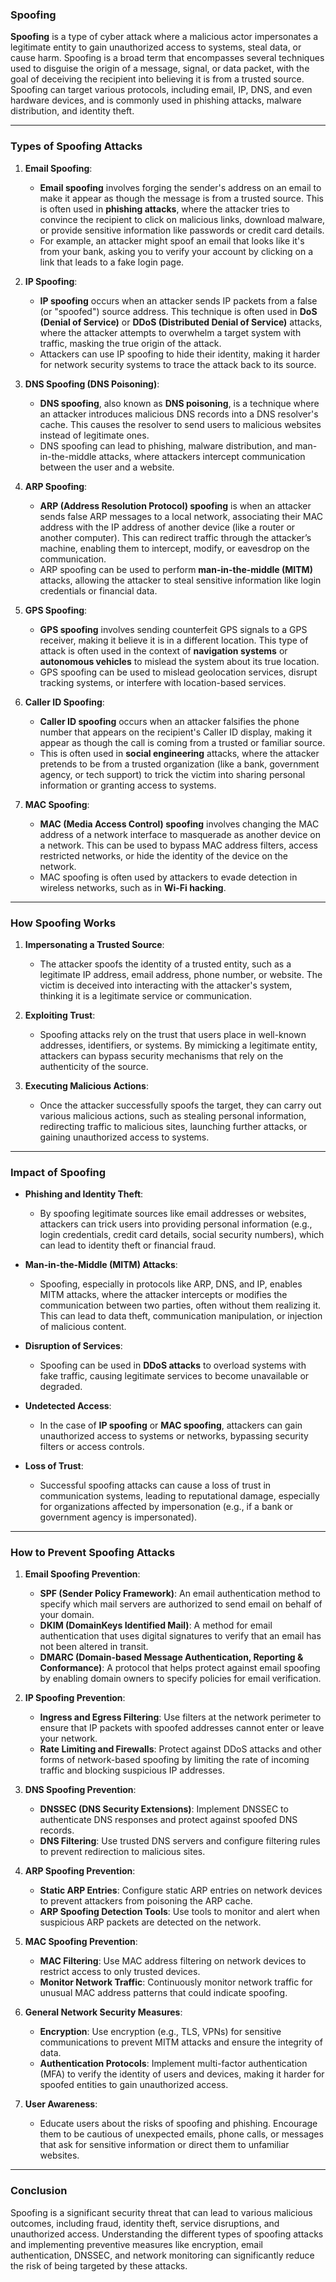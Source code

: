 ### **Spoofing**

**Spoofing** is a type of cyber attack where a malicious actor impersonates a legitimate entity to gain unauthorized access to systems, steal data, or cause harm. Spoofing is a broad term that encompasses several techniques used to disguise the origin of a message, signal, or data packet, with the goal of deceiving the recipient into believing it is from a trusted source. Spoofing can target various protocols, including email, IP, DNS, and even hardware devices, and is commonly used in phishing attacks, malware distribution, and identity theft.

---

### **Types of Spoofing Attacks**

1. **Email Spoofing**:
   - **Email spoofing** involves forging the sender's address on an email to make it appear as though the message is from a trusted source. This is often used in **phishing attacks**, where the attacker tries to convince the recipient to click on malicious links, download malware, or provide sensitive information like passwords or credit card details.
   - For example, an attacker might spoof an email that looks like it's from your bank, asking you to verify your account by clicking on a link that leads to a fake login page.

2. **IP Spoofing**:
   - **IP spoofing** occurs when an attacker sends IP packets from a false (or "spoofed") source address. This technique is often used in **DoS (Denial of Service)** or **DDoS (Distributed Denial of Service)** attacks, where the attacker attempts to overwhelm a target system with traffic, masking the true origin of the attack.
   - Attackers can use IP spoofing to hide their identity, making it harder for network security systems to trace the attack back to its source.

3. **DNS Spoofing (DNS Poisoning)**:
   - **DNS spoofing**, also known as **DNS poisoning**, is a technique where an attacker introduces malicious DNS records into a DNS resolver's cache. This causes the resolver to send users to malicious websites instead of legitimate ones.
   - DNS spoofing can lead to phishing, malware distribution, and man-in-the-middle attacks, where attackers intercept communication between the user and a website.

4. **ARP Spoofing**:
   - **ARP (Address Resolution Protocol) spoofing** is when an attacker sends false ARP messages to a local network, associating their MAC address with the IP address of another device (like a router or another computer). This can redirect traffic through the attacker’s machine, enabling them to intercept, modify, or eavesdrop on the communication.
   - ARP spoofing can be used to perform **man-in-the-middle (MITM)** attacks, allowing the attacker to steal sensitive information like login credentials or financial data.

5. **GPS Spoofing**:
   - **GPS spoofing** involves sending counterfeit GPS signals to a GPS receiver, making it believe it is in a different location. This type of attack is often used in the context of **navigation systems** or **autonomous vehicles** to mislead the system about its true location.
   - GPS spoofing can be used to mislead geolocation services, disrupt tracking systems, or interfere with location-based services.

6. **Caller ID Spoofing**:
   - **Caller ID spoofing** occurs when an attacker falsifies the phone number that appears on the recipient's Caller ID display, making it appear as though the call is coming from a trusted or familiar source.
   - This is often used in **social engineering** attacks, where the attacker pretends to be from a trusted organization (like a bank, government agency, or tech support) to trick the victim into sharing personal information or granting access to systems.

7. **MAC Spoofing**:
   - **MAC (Media Access Control) spoofing** involves changing the MAC address of a network interface to masquerade as another device on a network. This can be used to bypass MAC address filters, access restricted networks, or hide the identity of the device on the network.
   - MAC spoofing is often used by attackers to evade detection in wireless networks, such as in **Wi-Fi hacking**.

---

### **How Spoofing Works**

1. **Impersonating a Trusted Source**:
   - The attacker spoofs the identity of a trusted entity, such as a legitimate IP address, email address, phone number, or website. The victim is deceived into interacting with the attacker's system, thinking it is a legitimate service or communication.

2. **Exploiting Trust**:
   - Spoofing attacks rely on the trust that users place in well-known addresses, identifiers, or systems. By mimicking a legitimate entity, attackers can bypass security mechanisms that rely on the authenticity of the source.

3. **Executing Malicious Actions**:
   - Once the attacker successfully spoofs the target, they can carry out various malicious actions, such as stealing personal information, redirecting traffic to malicious sites, launching further attacks, or gaining unauthorized access to systems.

---

### **Impact of Spoofing**

- **Phishing and Identity Theft**:
  - By spoofing legitimate sources like email addresses or websites, attackers can trick users into providing personal information (e.g., login credentials, credit card details, social security numbers), which can lead to identity theft or financial fraud.

- **Man-in-the-Middle (MITM) Attacks**:
  - Spoofing, especially in protocols like ARP, DNS, and IP, enables MITM attacks, where the attacker intercepts or modifies the communication between two parties, often without them realizing it. This can lead to data theft, communication manipulation, or injection of malicious content.

- **Disruption of Services**:
  - Spoofing can be used in **DDoS attacks** to overload systems with fake traffic, causing legitimate services to become unavailable or degraded.

- **Undetected Access**:
  - In the case of **IP spoofing** or **MAC spoofing**, attackers can gain unauthorized access to systems or networks, bypassing security filters or access controls.

- **Loss of Trust**:
  - Successful spoofing attacks can cause a loss of trust in communication systems, leading to reputational damage, especially for organizations affected by impersonation (e.g., if a bank or government agency is impersonated).

---

### **How to Prevent Spoofing Attacks**

1. **Email Spoofing Prevention**:
   - **SPF (Sender Policy Framework)**: An email authentication method to specify which mail servers are authorized to send email on behalf of your domain.
   - **DKIM (DomainKeys Identified Mail)**: A method for email authentication that uses digital signatures to verify that an email has not been altered in transit.
   - **DMARC (Domain-based Message Authentication, Reporting & Conformance)**: A protocol that helps protect against email spoofing by enabling domain owners to specify policies for email verification.

2. **IP Spoofing Prevention**:
   - **Ingress and Egress Filtering**: Use filters at the network perimeter to ensure that IP packets with spoofed addresses cannot enter or leave your network.
   - **Rate Limiting and Firewalls**: Protect against DDoS attacks and other forms of network-based spoofing by limiting the rate of incoming traffic and blocking suspicious IP addresses.

3. **DNS Spoofing Prevention**:
   - **DNSSEC (DNS Security Extensions)**: Implement DNSSEC to authenticate DNS responses and protect against spoofed DNS records.
   - **DNS Filtering**: Use trusted DNS servers and configure filtering rules to prevent redirection to malicious sites.

4. **ARP Spoofing Prevention**:
   - **Static ARP Entries**: Configure static ARP entries on network devices to prevent attackers from poisoning the ARP cache.
   - **ARP Spoofing Detection Tools**: Use tools to monitor and alert when suspicious ARP packets are detected on the network.

5. **MAC Spoofing Prevention**:
   - **MAC Filtering**: Use MAC address filtering on network devices to restrict access to only trusted devices.
   - **Monitor Network Traffic**: Continuously monitor network traffic for unusual MAC address patterns that could indicate spoofing.

6. **General Network Security Measures**:
   - **Encryption**: Use encryption (e.g., TLS, VPNs) for sensitive communications to prevent MITM attacks and ensure the integrity of data.
   - **Authentication Protocols**: Implement multi-factor authentication (MFA) to verify the identity of users and devices, making it harder for spoofed entities to gain unauthorized access.

7. **User Awareness**:
   - Educate users about the risks of spoofing and phishing. Encourage them to be cautious of unexpected emails, phone calls, or messages that ask for sensitive information or direct them to unfamiliar websites.

---

### **Conclusion**

Spoofing is a significant security threat that can lead to various malicious outcomes, including fraud, identity theft, service disruptions, and unauthorized access. Understanding the different types of spoofing attacks and implementing preventive measures like encryption, email authentication, DNSSEC, and network monitoring can significantly reduce the risk of being targeted by these attacks.
